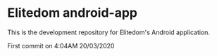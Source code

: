 # Elitedom android-app

This is the development repository for Elitedom's Android application.

First commit on 4:04AM 20/03/2020
